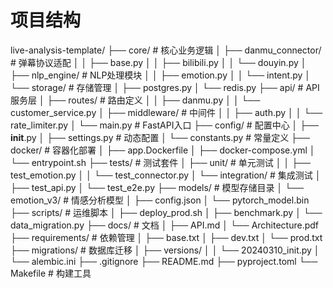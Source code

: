# 项目结构
live-analysis-template/
├── core/                      # 核心业务逻辑
│   ├── danmu_connector/       # 弹幕协议适配
│   │   ├── base.py
│   │   ├── bilibili.py
│   │   └── douyin.py
│   ├── nlp_engine/           # NLP处理模块
│   │   ├── emotion.py
│   │   └── intent.py
│   └── storage/              # 存储管理
│       ├── postgres.py
│       └── redis.py
├── api/                      # API服务层
│   ├── routes/               # 路由定义
│   │   ├── danmu.py
│   │   └── customer_service.py
│   ├── middleware/           # 中间件
│   │   ├── auth.py
│   │   └── rate_limiter.py
│   └── main.py               # FastAPI入口
├── config/                   # 配置中心
│   ├── __init__.py
│   ├── settings.py          # 动态配置
│   └── constants.py         # 常量定义
├── docker/                  # 容器化部署
│   ├── app.Dockerfile
│   ├── docker-compose.yml
│   └── entrypoint.sh
├── tests/                   # 测试套件
│   ├── unit/                # 单元测试
│   │   ├── test_emotion.py
│   │   └── test_connector.py
│   └── integration/         # 集成测试
│       ├── test_api.py
│       └── test_e2e.py
├── models/                  # 模型存储目录
│   └── emotion_v3/          # 情感分析模型
│       ├── config.json
│       └── pytorch_model.bin
├── scripts/                 # 运维脚本
│   ├── deploy_prod.sh
│   ├── benchmark.py
│   └── data_migration.py
├── docs/                    # 文档
│   ├── API.md
│   └── Architecture.pdf
├── requirements/            # 依赖管理
│   ├── base.txt
│   ├── dev.txt
│   └── prod.txt
├── migrations/              # 数据库迁移
│   ├── versions/
│   │   └── 20240310_init.py
│   └── alembic.ini
├── .gitignore
├── README.md
├── pyproject.toml
└── Makefile                  # 构建工具
